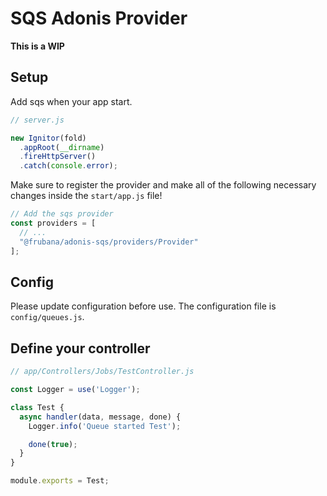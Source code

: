 # SQS Adonis Provider

**This is a WIP**

## Setup

Add sqs when your app start.

```js
// server.js

new Ignitor(fold)
  .appRoot(__dirname)
  .fireHttpServer()
  .catch(console.error);
```

Make sure to register the provider and make all of the following necessary changes inside the `start/app.js` file!

```js
// Add the sqs provider
const providers = [
  // ...
  "@frubana/adonis-sqs/providers/Provider"
];
```

## Config

Please update configuration before use. The configuration file is `config/queues.js`.

## Define your controller

```js
// app/Controllers/Jobs/TestController.js

const Logger = use('Logger');

class Test {
  async handler(data, message, done) {
    Logger.info('Queue started Test');

    done(true);
  }
}

module.exports = Test;
```
